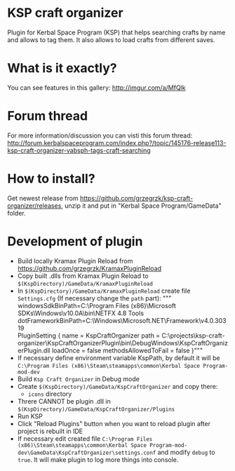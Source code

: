 # KSP craft organizer
Plugin for Kerbal Space Program (KSP) that helps searching crafts by name and allows to tag them. It also allows to load crafts from different saves.

# What is it exactly?
You can see features in this gallery: http://imgur.com/a/MfQlk

# Forum thread

For more information/discussion you can visti this forum thread:
http://forum.kerbalspaceprogram.com/index.php?/topic/145176-release113-ksp-craft-organizer-vabsph-tags-craft-searching

# How to install?
Get newest release from https://github.com/grzegrzk/ksp-craft-organizer/releases, unzip it and put in "Kerbal Space Program/GameData" folder.

# Development of plugin

- Build locally Kramax Plugin Reload from https://github.com/grzegrzk/KramaxPluginReload
- Copy built .dlls from Kramax Plugin Reload to `$(KspDirectory)/GameData/KramaxPluginReload`
- In `$(KspDirectory)/GameData/KramaxPluginReload` create file `Settings.cfg` (If necessary change the `path` part):
"""
windowsSdkBinPath=C:\Program Files (x86)\Microsoft SDKs\Windows\v10.0A\bin\NETFX 4.8 Tools\
dotFrameworkBinPath=C:\Windows\Microsoft.NET\Framework\v4.0.30319\
PluginSetting
{
	name = KspCraftOrganizer
	path = C:\projects\ksp-craft-organizer\KspCraftOrganizerPlugin\bin\DebugWindows\KspCraftOrganizerPlugin.dll
	loadOnce = false
	methodsAllowedToFail = false
}"""
- If necessary define environment variable KspPath, by default it will be `C:\Program Files (x86)\Steam\steamapps\common\Kerbal Space Program-mod-dev`
- Build `Ksp Craft Organizer` in Debug mode
- Create `$(KspDirectory)/GameData/KspCraftOrganizer` and copy there:
  - `icons` directory
- Threre CANNOT be plugin .dll in `$(KspDirectory)/GameData/KspCraftOrganizer/Plugins`
- Run KSP
- Click "Reload Plugins" button when you want to reload plugin after project is rebuilt in IDE
- If necessary edit created file `C:\Program Files (x86)\Steam\steamapps\common\Kerbal Space Program-mod-dev\GameData\KspCraftOrganizer\settings.conf` and modify `debug` to `true`. It will make plugin to log more things into console.
